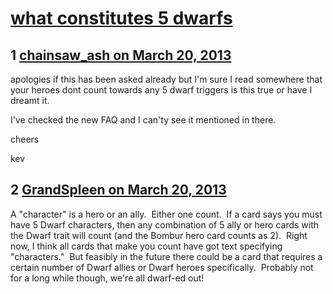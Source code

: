 # [what constitutes 5 dwarfs](https://community.fantasyflightgames.com/topic/81115-what-constitutes-5-dwarfs/)

## 1 [chainsaw_ash on March 20, 2013](https://community.fantasyflightgames.com/topic/81115-what-constitutes-5-dwarfs/?do=findComment&comment=776144)

apologies if this has been asked already but I'm sure I read somewhere that your heroes dont count towards any 5 dwarf triggers is this true or have I dreamt it.

I've checked the new FAQ and I can'ty see it mentioned in there.

cheers

kev

## 2 [GrandSpleen on March 20, 2013](https://community.fantasyflightgames.com/topic/81115-what-constitutes-5-dwarfs/?do=findComment&comment=776158)

A "character" is a hero or an ally.  Either one count.  If a card says you must have 5 Dwarf characters, then any combination of 5 ally or hero cards with the Dwarf trait will count (and the Bombur hero card counts as 2).  Right now, I think all cards that make you count have got text specifying "characters."  But feasibly in the future there could be a card that requires a certain number of Dwarf allies or Dwarf heroes specifically.  Probably not for a long while though, we're all dwarf-ed out!

 

